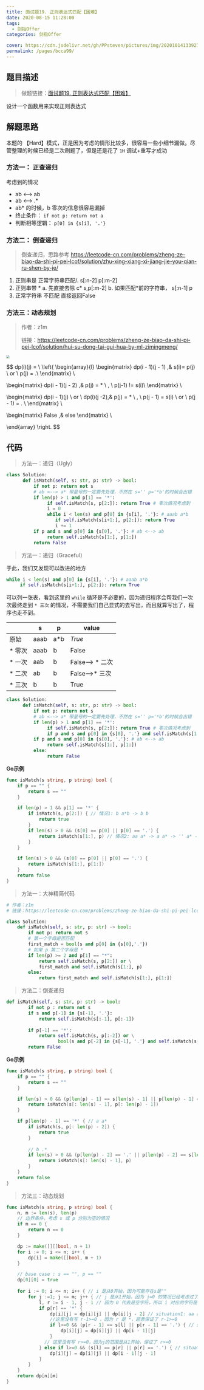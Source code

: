 ```yaml
---
title: 面试题19. 正则表达式匹配【困难】
date: 2020-08-15 11:28:00
tags: 
  - 剑指Offer
categories: 剑指Offer

cover: https://cdn.jsdelivr.net/gh/PPsteven/pictures/img/20201014133927.png
permalink: /pages/bcca99/
---
```


## 题目描述

> 做题链接：[面试题19. 正则表达式匹配【困难】](https://leetcode-cn.com/problems/zheng-ze-biao-da-shi-pi-pei-lcof/)
>

设计一个函数用来实现正则表达式

<!--more-->

## 解题思路

本题的 【Hard】模式，正是因为考虑的情形比较多，很容易一些小细节漏做。尽管整理的时候已经是二次刷题了，但是还是花了 `1H` 调试+重写才成功

### 方法一： 正查递归

 考虑到的情况

  - ab <--> ab
  - ab <--> .*
  - ab* 的时候，b 零次的信息很容易漏掉
  - 终止条件： `if not p: return not a`
  - 判断相等逻辑： `p[0] in {s[i], '.'}`

### 方法二： 倒查递归

> 倒查递归，思路参考
> https://leetcode-cn.com/problems/zheng-ze-biao-da-shi-pi-pei-lcof/solution/zhu-xing-xiang-xi-jiang-jie-you-qian-ru-shen-by-je/

1. 正则串是 正常字符串匹配/. s[:n-2] p[:m-2]
2. 正则串带 * 
    a. 先直接去除 c* s,p[:m-2] 
    b. 如果匹配*前的字符串， s[:n-1] p
3. 正常字符串 不匹配 直接返回False

### 方法三：动态规划

> 作者：z1m
>
> 链接：https://leetcode-cn.com/problems/zheng-ze-biao-da-shi-pi-pei-lcof/solution/hui-su-dong-tai-gui-hua-by-ml-zimingmeng/

<img src="https://cdn.jsdelivr.net/gh/PPsteven/pictures/img/20200705160832.png" style="zoom:50%;" />



$$
dp(i)(j) = \ \left\{ \begin{array}{l}
 \begin{matrix}
 dp(i - 1)(j - 1) ,&  s(i)= p(j) \ or \ p(j) = .\\
\end{matrix} \\

 \begin{matrix}
 dp(i - 1)(j - 2) ,&  p(j) = * \ , \ p(j-1) != s(i)\\
\end{matrix} \\

 \begin{matrix}
 dp(i - 1)(j) \ or \ dp(i)(j -2),&  p(j) = * \ , \ p(j - 1) = s(i) \ or \ p(j - 1) = . \\
\end{matrix} \\

\begin{matrix}
False ,&  else
\end{matrix} \\

\end{array} \right.
$$




## 代码

> 方法一：递归（Ugly）

```python
class Solution:
      def isMatch(self, s: str, p: str) -> bool:
          if not p: return not s
          # ab <--> a* 带星号的一定要先处理，不然在 s='' p='*b'的时候会出错
          if len(p) > 1 and p[1] == '*':
               if self.isMatch(s, p[2:]): return True # 零次情况考虑到
               i = 0
               while i < len(s) and p[0] in {s[i], '.'}: # aaab a*b
                  if self.isMatch(s[i+1:], p[2:]): return True 
                  i += 1
          if p and s and p[0] in {s[0], '.'}: # ab <--> ab
               return self.isMatch(s[1:], p[1:])
          return False
```



> 方法一：递归（Graceful）

于此，我们又发现可以改进的地方

  ```python
  while i < len(s) and p[0] in {s[i], '.'}: # aaab a*b
       if self.isMatch(s[i+1:], p[2:]): return True 
  ```
  可以列一张表，看到这里的 `while` 循环是不必要的，因为递归程序会帮我们一次次最终走到 `* 三次` 的情况，不需要我们自己显式的去写出，而且就算写出了，程序也走不到。

|        | s    | p    | value           |
| ------ | ---- | ---- | --------------- |
| 原始   | aaab | a*b  | *True*          |
| * 零次 | aaab | b    | False           |
| * 一次 | aab  | b    | False--> * 二次 |
| * 二次 | ab   | b    | False-->* 三次  |
| * 三次 | b    | b    | True            |

```python
class Solution:
      def isMatch(self, s: str, p: str) -> bool:
          if not p: return not s
          # ab <--> a* 带星号的一定要先处理，不然在 s='' p='*b'的时候会出错
          if len(p) > 1 and p[1] == '*':
               if self.isMatch(s, p[2:]): return True # 零次情况考虑到
               if p and s and p[0] in {s[0], '.'} and self.isMatch(s[1:], p): return True 
          if p and s and p[0] in {s[0], '.'}: # ab <--> ab
               return self.isMatch(s[1:], p[1:])
          else:
               return False
```

**Go示例**

```go
func isMatch(s string, p string) bool {
    if p == "" {
        return s == ""
    } 

    if len(p) > 1 && p[1] == '*' {
        if isMatch(s, p[2:]) { // 情况1: b a*b -> b b
            return true 
        }
        if len(s) > 0 && (s[0] == p[0] || p[0] == '.') {
            return isMatch(s[1:], p) // 情况2: aa a* -> a a* -> '' a* -> '' ''
        }
    }

    if len(s) > 0 && (s[0] == p[0] || p[0] == '.') {
        return isMatch(s[1:], p[1:])
    }
    return false
}
```



> 方法一：大神精简代码

```python
# 作者：z1m
# 链接：https://leetcode-cn.com/problems/zheng-ze-biao-da-shi-pi-pei-lcof/solution/hui-su-dong-tai-gui-hua-by-ml-zimingmeng/

class Solution:
    def isMatch(self, s: str, p: str) -> bool:
        if not p: return not s
        # 第一个字母是否匹配
        first_match = bool(s and p[0] in {s[0],'.'})
        # 如果 p 第二个字母是 *
        if len(p) >= 2 and p[1] == "*":
            return self.isMatch(s, p[2:]) or \
            first_match and self.isMatch(s[1:], p)
        else:
            return first_match and self.isMatch(s[1:], p[1:])
```



> 方法二：倒查递归

```python
def isMatch(self, s: str, p: str) -> bool:
        if not p : return not s
        if s and p[-1] in {s[-1], '.'}: 
            return self.isMatch(s[:-1], p[:-1])
        
        if p[-1] == '*':
            return self.isMatch(s, p[:-2]) or \
                   bool(s and p[-2] in {s[-1], '.'} and self.isMatch(s[:-1], p))
        return False
```

**Go示例**

```go
func isMatch(s string, p string) bool {
    if p == "" {
        return s == ""
    }

    if len(s) > 0 && (p[len(p) - 1] == s[len(s) - 1] || p[len(p) - 1] == '.') {
        return isMatch(s[: len(s) - 1], p[: len(p) - 1])
    }

    if p[len(p) - 1] == '*' { // a a*
        if isMatch(s, p[: len(p) - 2]) {
            return true
        }
        
        // b .*
        if len(s) > 0 && (p[len(p) - 2] == '.' || p[len(p) - 2] == s[len(s) - 1]) {
            return isMatch(s[: len(s) - 1], p) 
        }
    }
    return false 
}
```



> 方法三：动态规划

```go
func isMatch(s string, p string) bool {
    n, m := len(s), len(p)
  	// 边界条件，考虑 s 或 p 分别为空的情况
    if m == 0 {
        return n == 0
    }

    dp := make([][]bool, n + 1)
    for i := 0; i <= n; i++ {
        dp[i] = make([]bool, m + 1)
    }

    // base case : s == "", p == "" 
    dp[0][0] = true 
    
    for i := 0; i <= n; i++ { // i 是从0开始，因为可能存在s是""
        for j :=1; j <= m; j++ { // j 是从1开始，因为 j=0 的情况已经考虑过了
            l, r := i - 1, j - 1 // 因为 0 代表是空字符，所以 i 对应的字符是 i-1 的位置
            if p[r] == '*' {
                dp[i][j] = dp[i][j] || dp[i][j - 2] // situation1: aa a* -> aa ""
                //这里没有写 r-1>=0 ，因为 r 是 *，题意保证了 r-1>=0
                if l>=0 && (p[r - 1] == s[l] || p[r - 1] == '.') { // situation2: aa a* -> a a* -> '' a*
                    dp[i][j] = dp[i][j] || dp[i - 1][j]
                }
              // 这里没有写 r>=0，因为j的范围是从1开始，保证了 r>=0
            } else if l>=0 && (s[l] == p[r] || p[r] == '.') { // situation3: ba bc -> a c
                dp[i][j] = dp[i][j] || dp[i - 1][j - 1]
            }
        }
    }
    return dp[n][m]
}
```

